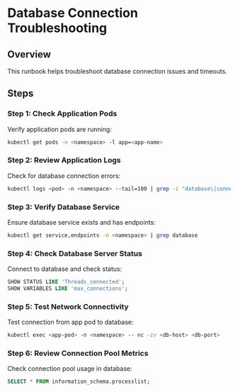 # Database Connection Troubleshooting

## Overview
This runbook helps troubleshoot database connection issues and timeouts.

## Steps

### Step 1: Check Application Pods
Verify application pods are running:
```bash
kubectl get pods -n <namespace> -l app=<app-name>
```

### Step 2: Review Application Logs
Check for database connection errors:
```bash
kubectl logs <pod> -n <namespace> --tail=100 | grep -i "database\|connection\|timeout"
```

### Step 3: Verify Database Service
Ensure database service exists and has endpoints:
```bash
kubectl get service,endpoints -n <namespace> | grep database
```

### Step 4: Check Database Server Status
Connect to database and check status:
```sql
SHOW STATUS LIKE 'Threads_connected';
SHOW VARIABLES LIKE 'max_connections';
```

### Step 5: Test Network Connectivity
Test connection from app pod to database:
```bash
kubectl exec <app-pod> -n <namespace> -- nc -zv <db-host> <db-port>
```

### Step 6: Review Connection Pool Metrics
Check connection pool usage in database:
```sql
SELECT * FROM information_schema.processlist;
```
